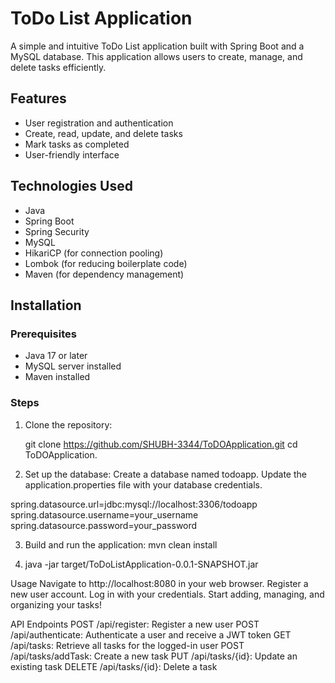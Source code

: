 # ToDo List Application

A simple and intuitive ToDo List application built with Spring Boot and a MySQL database. This application allows users to create, manage, and delete tasks efficiently.

## Features

- User registration and authentication
- Create, read, update, and delete tasks
- Mark tasks as completed
- User-friendly interface

## Technologies Used

- Java
- Spring Boot
- Spring Security
- MySQL
- HikariCP (for connection pooling)
- Lombok (for reducing boilerplate code)
- Maven (for dependency management)

## Installation

### Prerequisites

- Java 17 or later
- MySQL server installed
- Maven installed

### Steps

1. Clone the repository:
   
   git clone https://github.com/SHUBH-3344/ToDOApplication.git
   cd ToDOApplication.

2. Set up the database:
Create a database named todoapp.
Update the application.properties file with your database credentials.

spring.datasource.url=jdbc:mysql://localhost:3306/todoapp
spring.datasource.username=your_username
spring.datasource.password=your_password

3. Build and run the application:
   mvn clean install

4. java -jar target/ToDoListApplication-0.0.1-SNAPSHOT.jar

Usage
Navigate to http://localhost:8080 in your web browser.
Register a new user account.
Log in with your credentials.
Start adding, managing, and organizing your tasks!

API Endpoints
POST /api/register: Register a new user
POST /api/authenticate: Authenticate a user and receive a JWT token
GET /api/tasks: Retrieve all tasks for the logged-in user
POST /api/tasks/addTask: Create a new task
PUT /api/tasks/{id}: Update an existing task
DELETE /api/tasks/{id}: Delete a task
